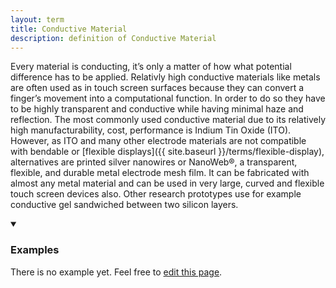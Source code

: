 ```yaml
---
layout: term
title: Conductive Material
description: definition of Conductive Material
---
```

Every material is conducting, it’s only a matter of how what potential difference has to be applied. Relativly high conductive materials like metals are often used as in touch screen surfaces because they can convert a finger’s movement into a computational function. In order to do so they have to be highly transparent and conductive while having minimal haze and reflection. The most commonly used conductive material due to its relatively high manufacturability, cost, performance is Indium Tin Oxide (ITO). However, as ITO and many other electrode materials are not compatible with bendable or [flexible displays]({{ site.baseurl }}/terms/flexible-display), alternatives are printed silver nanowires or NanoWeb®, a transparent, flexible, and durable metal electrode mesh film. It can be fabricated with almost any metal material and can be used in very large, curved and flexible touch screen devices also. Other research prototypes use for example conductive gel sandwiched between two silicon layers.

<details markdown="1" open>
<summary><h3>Examples</h3></summary> 

There is no example yet. Feel free to <a href="{{ site.repo }}/edit/master/{{ page.path }}" target="_blank"><i class="fa fa-edit fa-fw"></i> edit this page</a>.

</details>

